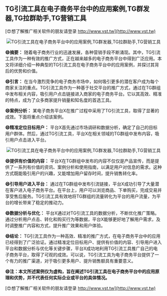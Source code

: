 ## **TG引流工具在电子商务平台中的应用案例,TG群发器,TG拉群助手,TG营销工具**

[😍想了解推广相关软件的朋友请登录 http://www.vst.tw](http://www.vst.tw)

 <center><img src="https://vst.tw/MP4/tuiguang/png/0.png" alt="TG引流工具在电子商务平台中的应用案例,TG群发器,TG拉群助手,TG营销工具"></center>

**😄摘要：**
随着电子商务行业的迅速发展，各种营销手段不断涌现。其中，TG引流工具作为一种有效的推广方式，正在越来越多的电子商务平台中得到广泛应用。本文将详细介绍一种典型的TG引流工具在电子商务平台中的应用案例，并探讨其背后的优势和价值。

**😄引言：**
在当今激烈竞争的电子商务市场中，如何吸引更多的潜在客户成为每个商家关注的重点。TG引流工具作为一种基于社交平台的推广方式，通过在TG群组中发布相关内容，吸引用户点击链接进入商家的电子商务平台。它以其高效、精准的特点，成为了众多商家提升销量和知名度的首选工具。

**😄案例分析：**
某电子商务平台X在推广过程中采用了TG引流工具，取得了显著的成效。下面将重点介绍该案例。

**😄精准定位目标用户：**
平台X首先通过市场调研和数据分析，确定了自己的目标用户群体。然后，通过TG引流工具，平台X在相关领域的TG群组中发布内容，吸引用户点击进入平台。

 <center><img src="https://vst.tw/MP4/tuiguang/png/2.png" alt="TG引流工具在电子商务平台中的应用案例,TG群发器,TG拉群助手,TG营销工具"></center>

**😄提供有价值的内容：**
平台X在TG群组中发布的内容不仅仅是产品宣传，而是提供了一系列有价值的资讯、案例分析和使用指南，以满足用户对信息的需求。这种方式既能吸引用户的兴趣，又能增加用户留存时间，提升销售转化率。

**😄引导用户进入平台：**
通过在TG群组中发布引流链接，平台X成功引导了大量潜在客户进入电子商务平台。在平台上，用户可以浏览商品、下单购买，完成交易并享受售后服务。TG引流工具有效地将TG群组的流量转化为平台的用户流量，为平台的增长带来了稳定的推动力。

**😄数据分析与优化：**
平台X通过对TG引流工具的数据分析，不断优化推广策略。通过分析用户点击、转化和购买行为等数据，平台X能够更好地了解用户需求，及时调整推广内容和方式，提升推广效果和用户体验。

**😄结论：**
TG引流工具作为一种高效、精准的推广方式，在电子商务平台中的应用已经得到了广泛验证。通过精准定位目标用户、提供有价值的内容、引导用户进入平台和数据分析与优化等关键步骤，平台X成功地利用TG引流工具推广自己的电子商务平台，取得了可观的成效。可以说，TG引流工具为电子商务平台提供了一个有力的推广渠道，对于吸引更多用户、提升销售额具有重要意义。

**😄注：本文所述案例仅为虚构，旨在阐述TG引流工具在电子商务平台中的应用原理和优势，并不代表任何实际企业或平台的具体情况。**

[😍想了解推广相关软件的朋友请登录 http://www.vst.tw](http://www.vst.tw)



